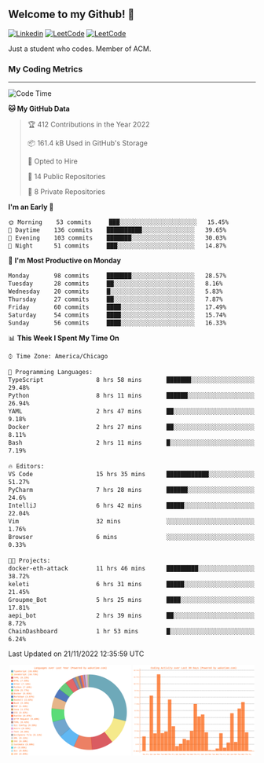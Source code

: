 ## Welcome to my Github! 👋

[![Linkedin](https://img.shields.io/badge/LinkedIn-0077B5?style=for-the-badge&logo=linkedin&logoColor=white)](https://www.linkedin.com/in/mkeleti)   [![LeetCode](https://img.shields.io/badge/-LeetCode-FFA116?style=for-the-badge&logo=LeetCode&logoColor=black)](https://leetcode.com/mkeleti/)   [![LeetCode](https://img.shields.io/badge/website-000000?style=for-the-badge&logo=About.me&logoColor=white)](https://mkeleti.com)

Just a student who codes. Member of ACM.

### My Coding Metrics

---

<!--START_SECTION:waka-->
![Code Time](http://img.shields.io/badge/Code%20Time-201%20hrs%2052%20mins-blue)

**🐱 My GitHub Data** 

> 🏆 412 Contributions in the Year 2022
 > 
> 📦 161.4 kB Used in GitHub's Storage 
 > 
> 💼 Opted to Hire
 > 
> 📜 14 Public Repositories 
 > 
> 🔑 8 Private Repositories  
 > 
**I'm an Early 🐤** 

```text
🌞 Morning    53 commits     ███░░░░░░░░░░░░░░░░░░░░░░   15.45% 
🌆 Daytime    136 commits    ██████████░░░░░░░░░░░░░░░   39.65% 
🌃 Evening    103 commits    ███████░░░░░░░░░░░░░░░░░░   30.03% 
🌙 Night      51 commits     ███░░░░░░░░░░░░░░░░░░░░░░   14.87%

```
📅 **I'm Most Productive on Monday** 

```text
Monday       98 commits     ███████░░░░░░░░░░░░░░░░░░   28.57% 
Tuesday      28 commits     ██░░░░░░░░░░░░░░░░░░░░░░░   8.16% 
Wednesday    20 commits     █░░░░░░░░░░░░░░░░░░░░░░░░   5.83% 
Thursday     27 commits     ██░░░░░░░░░░░░░░░░░░░░░░░   7.87% 
Friday       60 commits     ████░░░░░░░░░░░░░░░░░░░░░   17.49% 
Saturday     54 commits     ████░░░░░░░░░░░░░░░░░░░░░   15.74% 
Sunday       56 commits     ████░░░░░░░░░░░░░░░░░░░░░   16.33%

```


📊 **This Week I Spent My Time On** 

```text
⌚︎ Time Zone: America/Chicago

💬 Programming Languages: 
TypeScript               8 hrs 58 mins       ███████░░░░░░░░░░░░░░░░░░   29.48% 
Python                   8 hrs 11 mins       ██████░░░░░░░░░░░░░░░░░░░   26.94% 
YAML                     2 hrs 47 mins       ██░░░░░░░░░░░░░░░░░░░░░░░   9.18% 
Docker                   2 hrs 27 mins       ██░░░░░░░░░░░░░░░░░░░░░░░   8.11% 
Bash                     2 hrs 11 mins       █░░░░░░░░░░░░░░░░░░░░░░░░   7.19%

🔥 Editors: 
VS Code                  15 hrs 35 mins      ████████████░░░░░░░░░░░░░   51.27% 
PyCharm                  7 hrs 28 mins       ██████░░░░░░░░░░░░░░░░░░░   24.6% 
IntelliJ                 6 hrs 42 mins       █████░░░░░░░░░░░░░░░░░░░░   22.04% 
Vim                      32 mins             ░░░░░░░░░░░░░░░░░░░░░░░░░   1.76% 
Browser                  6 mins              ░░░░░░░░░░░░░░░░░░░░░░░░░   0.33%

🐱‍💻 Projects: 
docker-eth-attack        11 hrs 46 mins      █████████░░░░░░░░░░░░░░░░   38.72% 
keleti                   6 hrs 31 mins       █████░░░░░░░░░░░░░░░░░░░░   21.45% 
Groupme_Bot              5 hrs 25 mins       ████░░░░░░░░░░░░░░░░░░░░░   17.81% 
aepi_bot                 2 hrs 39 mins       ██░░░░░░░░░░░░░░░░░░░░░░░   8.72% 
ChainDashboard           1 hr 53 mins        █░░░░░░░░░░░░░░░░░░░░░░░░   6.24%

```


 Last Updated on 21/11/2022 12:35:59 UTC
<!--END_SECTION:waka-->

<p align="center" >
<img width="49%" alt="My most used Languages" src="assets/waka-langs.svg"/>
<img width="49%" alt="My activity over last month" src="assets/waka-activs.svg"/>
</p>